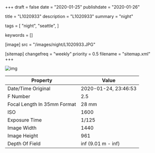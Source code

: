 +++
draft = false
date = "2020-01-25"
publishdate = "2020-01-26"

title = "L1020933"
description = "L1020933"
summary = "night"

tags = [
    "night",
    "seattle",
]

keywords = []

[image]
    src = "/images/night/L1020933.JPG"

[sitemap]
    changefreq = "weekly"
    priority = 0.5
    filename = "sitemap.xml"
+++


![img](/images/night/L1020933.JPG)

Property | Value
---------|------
Date/Time Original              | 2020-01-24, 23:46:53
F Number                        | 2.5
Focal Length In 35mm Format     | 28 mm
ISO                             | 1600
Exposure Time                   | 1/125
Image Width                     | 1440
Image Height                    | 961
Depth Of Field                  | inf (9.01 m - inf)
